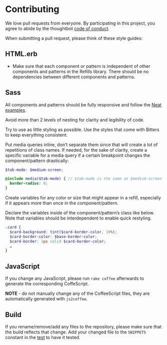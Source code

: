 # Contributing

We love pull requests from everyone. By participating in this project, you
agree to abide by the thoughtbot [code of conduct].

[code of conduct]: https://thoughtbot.com/open-source-code-of-conduct

When submitting a pull request, please think of these style guides:

## HTML.erb

- Make sure that each component or pattern is independent of other components
  and patterns in the Refills library. There should be no dependencies between
  different components and patterns.

## Sass

All components and patterns should be fully responsive and follow the [Neat
examples](http://neat.bourbon.io/examples).

Avoid more than 2 levels of nesting for clarity and legibility of code.

Try to use as little styling as possible. Use the styles that come with Bitters
to keep everything consistent.

Put media queries inline, don’t separate them since that will create a lot of
repetitions of class names. If needed, for the sake of clarity, create a
specific variable for a media query if a certain breakpoint changes the
component/pattern drastically:

```scss
$tab-mode: $medium-screen;

@include media($tab-mode) { // $tab-mode is the same as $medium-screen here
  border-radius: 0;
}
```

Create variables for any color or size that might appear in a refill,
especially if it appears more than once in the component/pattern.

Declare the variables inside of the component/pattern’s class like below. Note
that variables should be interdependent to enable quick restyling.

```scss
.card {
  $card-background: tint($card-border-color, 10%);
  $card-border-color: $base-border-color;
  $card-border: 1px solid $card-border-color;
  …
}
```

## JavaScript

If you change any JavaScript, please run `rake coffee` afterwards to
generate the corresponding CoffeScript.

**NOTE** - do not manually change any of the CoffeeScript files, they are
automatically generated with `js2coffee`.

## Build

If you rename/remove/add any files to the repository, please make sure that the
build reflects that change. Add your changed file to the `SNIPPETS` constant in
the [test][spec_file] to have it tested.

[spec_file]: https://github.com/thoughtbot/refills/blob/master/spec/refills/import_generator_spec.rb
